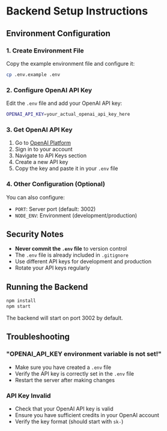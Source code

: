 # Backend Setup Instructions

## Environment Configuration

### 1. Create Environment File
Copy the example environment file and configure it:

```bash
cp .env.example .env
```

### 2. Configure OpenAI API Key
Edit the `.env` file and add your OpenAI API key:

```bash
OPENAI_API_KEY=your_actual_openai_api_key_here
```

### 3. Get OpenAI API Key
1. Go to [OpenAI Platform](https://platform.openai.com/)
2. Sign in to your account
3. Navigate to API Keys section
4. Create a new API key
5. Copy the key and paste it in your `.env` file

### 4. Other Configuration (Optional)
You can also configure:
- `PORT`: Server port (default: 3002)
- `NODE_ENV`: Environment (development/production)

## Security Notes

- **Never commit the `.env` file** to version control
- The `.env` file is already included in `.gitignore`
- Use different API keys for development and production
- Rotate your API keys regularly

## Running the Backend

```bash
npm install
npm start
```

The backend will start on port 3002 by default.

## Troubleshooting

### "OPENAI_API_KEY environment variable is not set!"
- Make sure you have created a `.env` file
- Verify the API key is correctly set in the `.env` file
- Restart the server after making changes

### API Key Invalid
- Check that your OpenAI API key is valid
- Ensure you have sufficient credits in your OpenAI account
- Verify the key format (should start with `sk-`)

